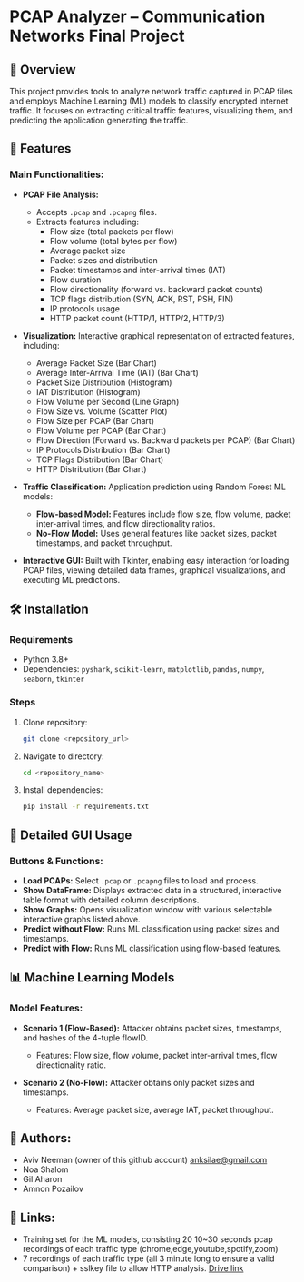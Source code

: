 # PCAP Analyzer – Communication Networks Final Project

## 📌 Overview
This project provides tools to analyze network traffic captured in PCAP files and employs Machine Learning (ML) models to classify encrypted internet traffic. It focuses on extracting critical traffic features, visualizing them, and predicting the application generating the traffic.

## 🚀 Features

### Main Functionalities:
- **PCAP File Analysis:**
  - Accepts `.pcap` and `.pcapng` files.
  - Extracts features including:
    - Flow size (total packets per flow)
    - Flow volume (total bytes per flow)
    - Average packet size
    - Packet sizes and distribution
    - Packet timestamps and inter-arrival times (IAT)
    - Flow duration
    - Flow directionality (forward vs. backward packet counts)
    - TCP flags distribution (SYN, ACK, RST, PSH, FIN)
    - IP protocols usage
    - HTTP packet count (HTTP/1, HTTP/2, HTTP/3)

- **Visualization:** Interactive graphical representation of extracted features, including:
  - Average Packet Size (Bar Chart)
  - Average Inter-Arrival Time (IAT) (Bar Chart)
  - Packet Size Distribution (Histogram)
  - IAT Distribution (Histogram)
  - Flow Volume per Second (Line Graph)
  - Flow Size vs. Volume (Scatter Plot)
  - Flow Size per PCAP (Bar Chart)
  - Flow Volume per PCAP (Bar Chart)
  - Flow Direction (Forward vs. Backward packets per PCAP) (Bar Chart)
  - IP Protocols Distribution (Bar Chart)
  - TCP Flags Distribution (Bar Chart)
  - HTTP Distribution (Bar Chart)

- **Traffic Classification:** Application prediction using Random Forest ML models:
  - **Flow-based Model:** Features include flow size, flow volume, packet inter-arrival times, and flow directionality ratios.
  - **No-Flow Model:** Uses general features like packet sizes, packet timestamps, and packet throughput.

- **Interactive GUI:** Built with Tkinter, enabling easy interaction for loading PCAP files, viewing detailed data frames, graphical visualizations, and executing ML predictions.

## 🛠️ Installation

### Requirements
- Python 3.8+
- Dependencies: `pyshark`, `scikit-learn`, `matplotlib`, `pandas`, `numpy`, `seaborn`, `tkinter`

### Steps
1. Clone repository:
   ```sh
   git clone <repository_url>
   ```
2. Navigate to directory:
   ```sh
   cd <repository_name>
   ```
3. Install dependencies:
   ```sh
   pip install -r requirements.txt
   ```

## 🎯 Detailed GUI Usage

### Buttons & Functions:
- **Load PCAPs:** Select `.pcap` or `.pcapng` files to load and process.
- **Show DataFrame:** Displays extracted data in a structured, interactive table format with detailed column descriptions.
- **Show Graphs:** Opens visualization window with various selectable interactive graphs listed above.
- **Predict without Flow:** Runs ML classification using packet sizes and timestamps.
- **Predict with Flow:** Runs ML classification using flow-based features.

## 📊 Machine Learning Models

### Model Features:
- **Scenario 1 (Flow-Based):** Attacker obtains packet sizes, timestamps, and hashes of the 4-tuple flowID.
  - Features: Flow size, flow volume, packet inter-arrival times, flow directionality ratio.

- **Scenario 2 (No-Flow):** Attacker obtains only packet sizes and timestamps.
  - Features: Average packet size, average IAT, packet throughput.

## 📍 Authors:
- Aviv Neeman (owner of this github account) anksilae@gmail.com
- Noa Shalom
- Gil Aharon
- Amnon Pozailov

## 📌 Links:
- Training set for the ML models, consisting 20 10~30 seconds pcap recordings of each traffic type (chrome,edge,youtube,spotify,zoom)
- 7 recordings of each traffic type (all 3 minute long to ensure a valid comparison) + sslkey file to allow HTTP analysis.
[Drive link](https://drive.google.com/drive/folders/1_HTYFmh8jFF9BU6gwGZcF5H-YbXrWvgu?usp=drive_link)
